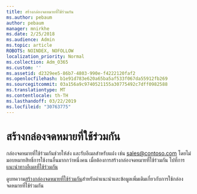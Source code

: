 ```yaml
---
title: สร้างกล่องจดหมายที่ใช้ร่วมกัน
ms.author: pebaum
author: pebaum
manager: mnirkhe
ms.date: 2/25/2018
ms.audience: Admin
ms.topic: article
ROBOTS: NOINDEX, NOFOLLOW
localization_priority: Normal
ms.collection: Adm_O365
ms.custom: ''
ms.assetid: d2329ee5-86b7-4803-990e-f4222120faf2
ms.openlocfilehash: b1e91d783e620a65ba5af533f067da55912fb269
ms.sourcegitcommit: 03a156a9c9740521155a30775492c7dff0982588
ms.translationtype: MT
ms.contentlocale: th-TH
ms.lasthandoff: 03/22/2019
ms.locfileid: "30763775"
---
```

# <a name="create-a-shared-mailbox"></a>สร้างกล่องจดหมายที่ใช้ร่วมกัน

กล่องจดหมายที่ใช้ร่วมกันช่วยให้ส่ง และรับอีเมลสำหรับแฝง เช่น sales@contoso.com โดยไม่มอบหมายสิทธิ์การใช้งานอื่นมากกว่าหนึ่งคน เมื่อต้องการสร้างกล่องจดหมายที่ใช้ร่วมกัน ไปที่การ[แนะนำทางอีเมลที่ใช้ร่วมกัน](https://portal.office.com/adminportal/home)
  
ดูบทความ[สร้างกล่องจดหมายที่ใช้ร่วมกัน](https://support.office.com/article/Create-a-shared-mailbox-871a246d-3acd-4bba-948e-5de8be0544c9)สำหรับคำแนะนำและข้อมูลเพิ่มเติมเกี่ยวกับการใช้กล่องจดหมายที่ใช้ร่วมกัน 
  

